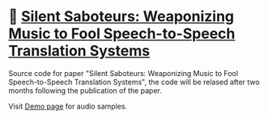 # :rocket: [Silent Saboteurs: Weaponizing Music to Fool Speech-to-Speech Translation Systems](https://adv-s2st.github.io)

Source code for paper "Silent Saboteurs: Weaponizing Music to Fool Speech-to-Speech Translation Systems", the code will be relased after two months following the publication of the paper.

Visit [Demo page](https://adv-s2st.github.io/samples.html) for audio samples.